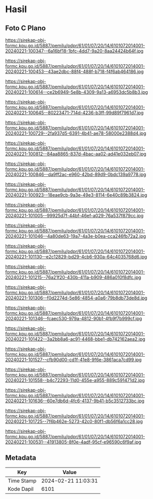 # Hasil

## Foto C Plano

https://sirekap-obj-formc.kpu.go.id/5887/pemilu/pdpr/61/01/07/20/14/6101072014001-20240221-100347--6a16bf18-1bfc-4dd7-9a20-8aa24424b64f.jpg

https://sirekap-obj-formc.kpu.go.id/5887/pemilu/pdpr/61/01/07/20/14/6101072014001-20240221-100453--43ae2dbc-88f4-488f-b718-f4f6ab464186.jpg

https://sirekap-obj-formc.kpu.go.id/5887/pemilu/pdpr/61/01/07/20/14/6101072014001-20240221-100614--ce2b6949-5e8b-4309-9a13-a6953dc5b8b3.jpg

https://sirekap-obj-formc.kpu.go.id/5887/pemilu/pdpr/61/01/07/20/14/6101072014001-20240221-100645--80223471-714d-4236-b3ff-99d89f7961d7.jpg

https://sirekap-obj-formc.kpu.go.id/5887/pemilu/pdpr/61/01/07/20/14/6101072014001-20240221-100729--2fa937d5-6391-4b41-ae78-58000e2388d4.jpg

https://sirekap-obj-formc.kpu.go.id/5887/pemilu/pdpr/61/01/07/20/14/6101072014001-20240221-100812--84aa8865-837d-4bac-aa02-ad41e032eb07.jpg

https://sirekap-obj-formc.kpu.go.id/5887/pemilu/pdpr/61/01/07/20/14/6101072014001-20240221-100846--da9ff2ac-e960-42bd-89d9-0bdc139a9778.jpg

https://sirekap-obj-formc.kpu.go.id/5887/pemilu/pdpr/61/01/07/20/14/6101072014001-20240221-100923--18eae9cb-9a3e-49e3-8114-6e40c89b3824.jpg

https://sirekap-obj-formc.kpu.go.id/5887/pemilu/pdpr/61/01/07/20/14/6101072014001-20240221-101005--99925d7f-44bf-46ef-a029-76a537f879cc.jpg

https://sirekap-obj-formc.kpu.go.id/5887/pemilu/pdpr/61/01/07/20/14/6101072014001-20240221-101046--4a80de63-19a7-4a3e-b0ea-cca246fb72a2.jpg

https://sirekap-obj-formc.kpu.go.id/5887/pemilu/pdpr/61/01/07/20/14/6101072014001-20240221-101130--e2c12829-bd29-4cb6-930a-64c4035768d6.jpg

https://sirekap-obj-formc.kpu.go.id/5887/pemilu/pdpr/61/01/07/20/14/6101072014001-20240221-101215--76a21f20-430b-411a-b909-486a010f8dfc.jpg

https://sirekap-obj-formc.kpu.go.id/5887/pemilu/pdpr/61/01/07/20/14/6101072014001-20240221-101306--f0d2274d-5e86-4854-a0a6-79b8db73de8d.jpg

https://sirekap-obj-formc.kpu.go.id/5887/pemilu/pdpr/61/01/07/20/14/6101072014001-20240221-101346--fcaec530-979a-4812-90b1-4fb9f7b999cf.jpg

https://sirekap-obj-formc.kpu.go.id/5887/pemilu/pdpr/61/01/07/20/14/6101072014001-20240221-101422--3a2bb8a6-ac91-4468-bbe1-db742162aea2.jpg

https://sirekap-obj-formc.kpu.go.id/5887/pemilu/pdpr/61/01/07/20/14/6101072014001-20240221-101527--cfb90d00-cd1f-41e8-9f6e-3861aca7cd99.jpg

https://sirekap-obj-formc.kpu.go.id/5887/pemilu/pdpr/61/01/07/20/14/6101072014001-20240221-101558--b4c72293-11d0-455e-a955-889c591471d2.jpg

https://sirekap-obj-formc.kpu.go.id/5887/pemilu/pdpr/61/01/07/20/14/6101072014001-20240221-101636--60e7db6d-4fc6-4137-9b41-b5c3512733bc.jpg

https://sirekap-obj-formc.kpu.go.id/5887/pemilu/pdpr/61/01/07/20/14/6101072014001-20240221-101725--7f6b462e-5273-42c0-80f1-db56f6a1cc28.jpg

https://sirekap-obj-formc.kpu.go.id/5887/pemilu/pdpr/61/01/07/20/14/6101072014001-20240221-100531--41913805-8f0e-4adf-95cf-e96590c6f9af.jpg


## Metadata

| Key        | Value               |
| ---------- | ------------------- |
| Time Stamp | 2024-02-21 11:03:31 |
| Kode Dapil | 6101                |



